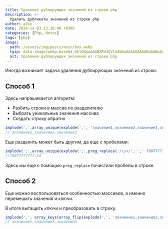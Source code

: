```yaml
---
title: Удаление дублирующих значений из строки php
description: >-
  Удалить дубликаты значений из строки php
author: alex
date: 2024-12-03 13:10:00 +0300
categories: [Php, Notes]
tags: [php]
image:
  path: /assets/img/posts/main/box.webp
  lqip: data:image/webp;base64,UklGRpoAAABXRUJQVlA4WAoAAAAQAAAADwAABwAAQUxQSDIAAAARL0AmbZurmr57yyIiqE8oiG0bejIYEQTgqiDA9vqnsUSI6H+oAERp2HZ65qP/VIAWAFZQOCBCAAAA8AEAnQEqEAAIAAVAfCWkAALp8sF8rgRgAP7o9FDvMCkMde9PK7euH5M1m6VWoDXf2FkP3BqV0ZYbO6NA/VFIAAAA
  alt: Удаление дублирующих значений из строки php
---
```


Иногда возникает задача удаления дублирующих значений из строки.


## Способ 1

Здесь напрашивается алгоритм:

- Разбить строки в массив по разделителю
- Выбрать уникальные значения массива
- Создать строку обратно

````php
implode(',',array_unique(explode(',', 'значение1,значение2,значение3,значение1')) 
// значение1,значение2,значение3
````

Еще разделить может быть другим, да еще с пробелами:

````php
implode(';',array_unique(explode(';',preg_replace('/\s+/','',' 79077777777; 34; 79077777777; 79077777777; 79077777777; 79077777777; 79077777777; 79077777777; 79077777777; 79077777777; 79077777777; 79077777777'))));
//79077777777;34
````

Здесь мы еще с помощью `preg_replace` почистили пробелы в строке.

## Способ 2

Еще можно воспользоваться особенностью массивов, а именно перемешать значения и ключи.

В итоге вытащить ключи и преобразовать в строку.

````php
implode(',', array_keys(array_flip(explode(',', 'значение1,значение2,значение3,значение1'))));
// значение1,значение2,значение3
````
